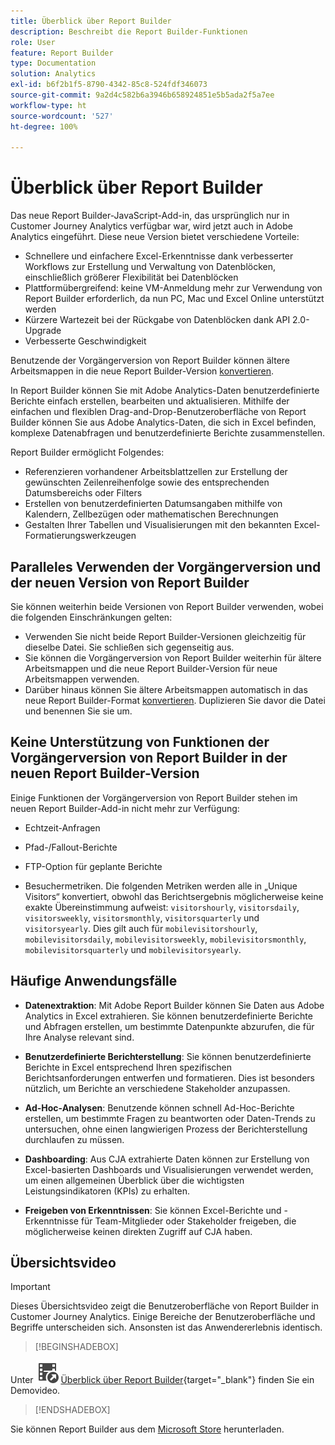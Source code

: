 ```yaml
---
title: Überblick über Report Builder
description: Beschreibt die Report Builder-Funktionen
role: User
feature: Report Builder
type: Documentation
solution: Analytics
exl-id: b6f2b1f5-8790-4342-85c8-524fdf346073
source-git-commit: 9a2d4c582b6a3946b658924851e5b5ada2f5a7ee
workflow-type: ht
source-wordcount: '527'
ht-degree: 100%

---
```


# Überblick über Report Builder

Das neue Report Builder-JavaScript-Add-in, das ursprünglich nur in Customer Journey Analytics verfügbar war, wird jetzt auch in Adobe Analytics eingeführt. Diese neue Version bietet verschiedene Vorteile:

- Schnellere und einfachere Excel-Erkenntnisse dank verbesserter Workflows zur Erstellung und Verwaltung von Datenblöcken, einschließlich größerer Flexibilität bei Datenblöcken
- Plattformübergreifend: keine VM-Anmeldung mehr zur Verwendung von Report Builder erforderlich, da nun PC, Mac und Excel Online unterstützt werden
- Kürzere Wartezeit bei der Rückgabe von Datenblöcken dank API 2.0-Upgrade
- Verbesserte Geschwindigkeit

Benutzende der Vorgängerversion von Report Builder können ältere Arbeitsmappen in die neue Report Builder-Version [konvertieren](/help/analyze/report-builder/convert-workbooks.md).

In Report Builder können Sie mit Adobe Analytics-Daten benutzerdefinierte Berichte einfach erstellen, bearbeiten und aktualisieren. Mithilfe der einfachen und flexiblen Drag-and-Drop-Benutzeroberfläche von Report Builder können Sie aus Adobe Analytics-Daten, die sich in Excel befinden, komplexe Datenabfragen und benutzerdefinierte Berichte zusammenstellen.

Report Builder ermöglicht Folgendes:

- Referenzieren vorhandener Arbeitsblattzellen zur Erstellung der gewünschten Zeilenreihenfolge sowie des entsprechenden Datumsbereichs oder Filters
- Erstellen von benutzerdefinierten Datumsangaben mithilfe von Kalendern, Zellbezügen oder mathematischen Berechnungen
- Gestalten Ihrer Tabellen und Visualisierungen mit den bekannten Excel-Formatierungswerkzeugen

## Paralleles Verwenden der Vorgängerversion und der neuen Version von Report Builder

Sie können weiterhin beide Versionen von Report Builder verwenden, wobei die folgenden Einschränkungen gelten:

- Verwenden Sie nicht beide Report Builder-Versionen gleichzeitig für dieselbe Datei. Sie schließen sich gegenseitig aus.
- Sie können die Vorgängerversion von Report Builder weiterhin für ältere Arbeitsmappen und die neue Report Builder-Version für neue Arbeitsmappen verwenden.
- Darüber hinaus können Sie ältere Arbeitsmappen automatisch in das neue Report Builder-Format [konvertieren](/help/analyze/report-builder/convert-workbooks.md). Duplizieren Sie davor die Datei und benennen Sie sie um.

## Keine Unterstützung von Funktionen der Vorgängerversion von Report Builder in der neuen Report Builder-Version

Einige Funktionen der Vorgängerversion von Report Builder stehen im neuen Report Builder-Add-in nicht mehr zur Verfügung:

- Echtzeit-Anfragen

- Pfad-/Fallout-Berichte

- FTP-Option für geplante Berichte

- Besuchermetriken. Die folgenden Metriken werden alle in „Unique Visitors“ konvertiert, obwohl das Berichtsergebnis möglicherweise keine exakte Übereinstimmung aufweist: `visitorshourly`, `visitorsdaily`, `visitorsweekly`, `visitorsmonthly`, `visitorsquarterly` und `visitorsyearly`. Dies gilt auch für `mobilevisitorshourly`, `mobilevisitorsdaily`, `mobilevisitorsweekly`, `mobilevisitorsmonthly`, `mobilevisitorsquarterly` und `mobilevisitorsyearly`.

## Häufige Anwendungsfälle

- **Datenextraktion**: Mit Adobe Report Builder können Sie Daten aus Adobe Analytics in Excel extrahieren. Sie können benutzerdefinierte Berichte und Abfragen erstellen, um bestimmte Datenpunkte abzurufen, die für Ihre Analyse relevant sind.

- **Benutzerdefinierte Berichterstellung**: Sie können benutzerdefinierte Berichte in Excel entsprechend Ihren spezifischen Berichtsanforderungen entwerfen und formatieren. Dies ist besonders nützlich, um Berichte an verschiedene Stakeholder anzupassen.

- **Ad-Hoc-Analysen**: Benutzende können schnell Ad-Hoc-Berichte erstellen, um bestimmte Fragen zu beantworten oder Daten-Trends zu untersuchen, ohne einen langwierigen Prozess der Berichterstellung durchlaufen zu müssen.

- **Dashboarding**: Aus CJA extrahierte Daten können zur Erstellung von Excel-basierten Dashboards und Visualisierungen verwendet werden, um einen allgemeinen Überblick über die wichtigsten Leistungsindikatoren (KPIs) zu erhalten.

- **Freigeben von Erkenntnissen**: Sie können Excel-Berichte und -Erkenntnisse für Team-Mitglieder oder Stakeholder freigeben, die möglicherweise keinen direkten Zugriff auf CJA haben.

## Übersichtsvideo

>[!IMPORTANT]
>
>Dieses Übersichtsvideo zeigt die Benutzeroberfläche von Report Builder in Customer Journey Analytics. Einige Bereiche der Benutzeroberfläche und Begriffe unterscheiden sich. Ansonsten ist das Anwendererlebnis identisch.


>[!BEGINSHADEBOX]

Unter ![VideoCheckedOut](/help/assets/icons/VideoCheckedOut.svg) [Überblick über Report Builder](https://video.tv.adobe.com/v/337569?quality=12&learn=on){target="_blank"} finden Sie ein Demovideo.

>[!ENDSHADEBOX]

Sie können Report Builder aus dem [Microsoft Store](https://appsource.microsoft.com/de-de/product/office/WA200003101?tab=Overview) herunterladen.
